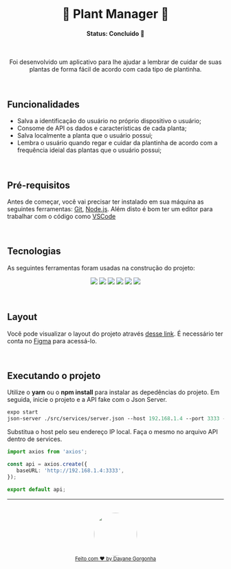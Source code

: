 <h1 align="center">🌱 Plant Manager 🌵</h1>

<h4 align="center"> 
	  Status: Concluido 🚀 
</h4>

<br />

<p align="center">Foi desenvolvido um aplicativo para lhe ajudar a lembrar de cuidar de suas plantas de forma fácil de acordo com cada tipo de plantinha.</p>

<br />

## Funcionalidades

-  Salva a identificação do usuário no próprio dispositivo o usuário;
- Consome de API os dados e características de cada planta;
- Salva localmente a planta que o usuário possui;
- Lembra o usuário quando regar e cuidar da plantinha de acordo com a frequência ideial das plantas que o usuário possui;

<br />

## Pré-requisitos

Antes de começar, você vai precisar ter instalado em sua máquina as seguintes ferramentas:
[Git](https://git-scm.com), [Node.js](https://nodejs.org/en/). 
Além disto é bom ter um editor para trabalhar com o código como [VSCode](https://code.visualstudio.com/)

<br />

##  Tecnologias

As seguintes ferramentas foram usadas na construção do projeto:

<p align="center">
  <img  src="https://img.shields.io/badge/react_native-%2320232a.svg?style=for-the-badge&logo=react&logoColor=%2361DAFB">
  <img  src="https://img.shields.io/badge/-TypeScript-3178C6?&style=for-the-badge&logoColor=fff&logo=TypeScript&logoWidth=25"/>
  <img  src="https://img.shields.io/badge/expo-1C1E24?style=for-the-badge&logo=expo&logoColor="/>
  <img  src="https://img.shields.io/badge/axios-7D4698?style=for-the-badge&logo=axios-Browser&logoColor=white"/>
  <img  src="https://img.shields.io/badge/lottie-3ECF8E?style=for-the-badge&logo=lottie&logoColor=white"/>
  <img  src="https://img.shields.io/badge/JSON%20SERVER-black?style=for-the-badge&logo=JSON%20web%20tokens"/>
</p>

<br />

## Layout

Você pode visualizar o layout do projeto através [desse link](https://www.figma.com/file/IhQRtrOZdu3TrvkPYREzOy/PlantManager/duplicate). É necessário ter conta no [Figma](http://figma.com/) para acessá-lo.

<br />

## Executando o projeto

Utilize o **yarn** ou o **npm install** para instalar as depedências do projeto.
Em seguida, inicie o projeto e a API fake com o Json Server.

```cl
expo start
json-server ./src/services/server.json --host 192.168.1.4 --port 3333 --delay 700
```

 Substitua o host pelo seu endereço IP local. Faça o mesmo no arquivo API dentro de services.
 
 
 ```ts
 import axios from 'axios';

const api = axios.create({
    baseURL: 'http://192.168.1.4:3333',
});

export default api;
```


---

<div align="center">
  <br />
  <a href="https://github.com/daygorgonha">
    <img style="border-radius: 50%;" src="https://avatars.githubusercontent.com/u/97552170?v=4" width="100px;" alt=""/>
    <br />
    <small>Feito com ❤️ by <a href="https://www.linkedin.com/in/dayanegorgonha/">Dayane Gorgonha</a></small>
  </a>
</div>
